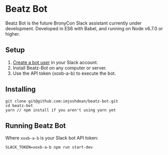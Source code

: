 # Beatz Bot

Beatz Bot is the future BronyCon Slack assistant currently under development. Developed in ES6 with Babel, and running on Node v6.7.0 or higher.

## Setup

1. [Create a bot user](https://my.slack.com/services/new/bot) in your Slack account.
2. Install Beatz-Bot on any computer or server.
3. Use the API token (xoxb-a-b) to execute the bot.

## Installing

```node
git clone git@github.com:imjoshdean/beatz-bot.git
cd beatz-bot
yarn // npm install if you aren't using yarn yet
```

## Running Beatz Bot

Where `xoxb-a-b` is your Slack bot API token:

```node
SLACK_TOKEN=xoxb-a-b npm run start-dev
```
